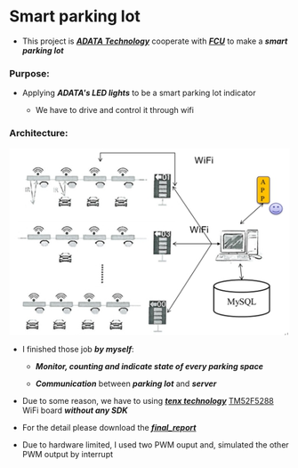 # Smart parking lot

* This project is ***[ADATA Technology](https://www.adata.com/)*** cooperate with ***[FCU](http://www.fcu.edu.tw/wSite/mp?mp=1)*** to make a ***smart parking lot***

### Purpose:
  
* Applying ***ADATA's LED lights*** to be a smart parking lot indicator

  * We have to drive and control it through wifi

### Architecture:

![Architecture](/img/architecture.jpg)


* I finished those job ***by myself***:

  * ***Monitor, counting  and indicate state of every parking space***
  
  * ***Communication*** between ***parking lot*** and ***server***

* Due to some reason, we have to using ***[tenx technology](https://www.tenx.com.tw/)*** [TM52F5288](https://www.tenx.com.tw/product_detail.aspx?ProductID=309) WiFi board ***without any SDK***

* For the detail please download the ***[final_report](https://github.com/ihunhh/Smart_parking_lot/raw/master/final_report.docx)***

* Due to hardware limited, I used two PWM ouput and, simulated the other PWM output by interrupt 



  


